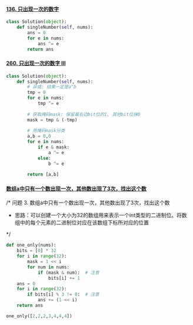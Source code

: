 #### [136. 只出现一次的数字](https://leetcode-cn.com/problems/single-number/)

```python
class Solution(object):
    def singleNumber(self, nums):
        ans = 0
        for e in nums:
            ans ^= e
        return ans
```

#### [260. 只出现一次的数字 III](https://leetcode-cn.com/problems/single-number-iii/)

```python
class Solution(object):
    def singleNumber(self, nums):
        # 异或: 结果一定是a^b
        tmp = 0
        for e in nums:
            tmp ^= e
            
        # 获取掩码mask: 保留最右边bit位的1, 其他bit位抹0
        mask = tmp & (-tmp)
        
        # 用掩码mask分类
        a,b = 0,0
        for e in nums:
            if e & mask:
                a ^= e
            else:
                b ^= e
                
        return [a,b]
```

#### [数组a中只有一个数出现一次，其他数出现了3次，找出这个数](https://blog.csdn.net/Later_1999/article/details/97762520)

/*
问题 3. 数组a中只有一个数出现一次，其他数出现了3次，找出这个数

 * 思路：可以创建一个大小为32的数组用来表示一个int类型的二进制位。将数组中的每个元素的二进制位对应在该数组下标所对应的位置

*/

```python
def one_only(nums):
    bits = [0] * 32
    for i in range(32):
        mask = 1 << i
        for num in nums:
            if (mask & num):  # 注意
                bits[i] += 1
    ans = 0
    for i in range(32):
        if bits[i] % 3 != 0:  # 注意
            ans += (1 << i)
    return ans

one_only([2,2,2,3,4,4,4])
```



